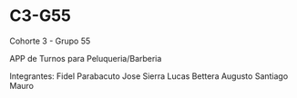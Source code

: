 # C3-G55
Cohorte 3 - Grupo 55

APP de Turnos para Peluqueria/Barberia

Integrantes:
Fidel Parabacuto
Jose Sierra
Lucas Bettera
Augusto Santiago Mauro
